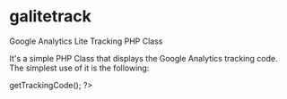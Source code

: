 galitetrack
===========

Google Analytics Lite Tracking PHP Class

It's a simple PHP Class that displays the Google Analytics tracking code.
The simplest use of it is the following:

<?php

include 'Gatracking.php';

$ga = new Gatracking('UA-XXXXX-Y');

echo $ga->getTrackingCode();

?>
